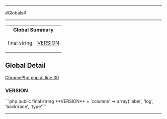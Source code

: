 - - -

#Globals#

- - -

<table id="summary_global" class="title">
<tr><th colspan="2" class="title">Global Summary</th></tr>
<tr>
<td>final  string</td>
<td class="description"><p class="name"><a href="#VERSION">VERSION</a></p><p class="description"></p></td>
</tr>
</table>

<h2 id="detail_global">Global Detail</h2>

<a href="https://github.com/JeyDotC/Hirudo/blob/master/ChromePhp.php#L30" >ChromePhp.php at line 30</a>

<h3 id="VERSION">VERSION</h3>
```php
public final  string **VERSION** = 'columns' =&gt; array('label', 'log', 'backtrace', 'type'```
<div class="details">
<p></p>
</div>

- - -

